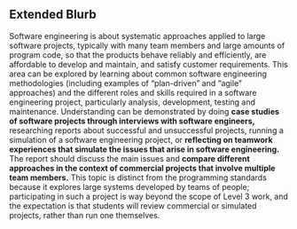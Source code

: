 ## Extended Blurb

Software engineering is about systematic approaches applied to large software projects, typically with many team members and large amounts of program code, so that the products behave reliably and efficiently, are affordable to develop and maintain, and satisfy customer requirements. This area can be explored by learning about common software engineering methodologies (including examples of “plan-driven” and “agile” approaches) and the different roles and skills required in a software engineering project, particularly analysis, development, testing and maintenance. Understanding can be demonstrated by doing **case studies of software projects through interviews with software engineers,** researching reports about successful and unsuccessful projects, running a simulation of a software engineering project, or **reflecting on teamwork experiences that simulate the issues that arise in software engineering.** The report should discuss the main issues and **compare different approaches in the context of commercial projects that involve multiple team members.** This topic is distinct from the programming standards because it explores large systems developed by teams of people; participating in such a project is way beyond the scope of Level 3 work, and the expectation is that students will review commercial or simulated projects, rather than run one themselves.
